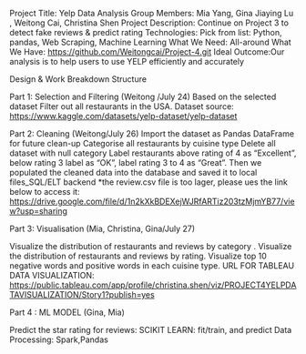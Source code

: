 Project Title:  Yelp Data Analysis
Group Members: Mia Yang, Gina Jiaying Lu , Weitong Cai, Christina Shen
Project Description: Continue on Project 3 to detect fake reviews & predict rating
Technologies: Pick from list: Python, pandas, Web Scraping, Machine Learning
What We Need: All-around
What We Have: https://github.com/Weitongcai/Project-4.git
Ideal Outcome:Our analysis is to help users to use YELP efficiently and accurately

Design & Work Breakdown Structure

Part 1: Selection and Filtering (Weitong /July 24)
Based on the selected dataset Filter out  all restaurants in the USA.
Dataset source: https://www.kaggle.com/datasets/yelp-dataset/yelp-dataset

Part 2: Cleaning (Weitong/July 26)
Import the dataset as Pandas DataFrame for future clean-up
Categorise all restaurants by cuisine type 
Delete all dataset with null category
Label restaurants above rating of 4 as “Excellent”, below rating 3 label as “OK”, label rating 3 to 4 as “Great”.
Then we populated the cleaned data into the database and saved it to local files_SQL/ELT backend
*the review.csv file is too lager, please ues the link below to access it:
https://drive.google.com/file/d/1n2kXkBDEXejWJRfARTiz203tzMjmYB77/view?usp=sharing


Part 3: Visualisation (Mia, Christina, Gina/July 27)

Visualize the distribution of restaurants and reviews by category .
Visualize the distribution of restaurants and reviews by rating.
Visualize top 10 negative words and positive words in each cuisine type.
URL FOR TABLEAU DATA VISUALIZATION: https://public.tableau.com/app/profile/christina.shen/viz/PROJECT4YELPDATAVISUALIZATION/Story1?publish=yes

Part 4 : ML MODEL  (Gina, Mia)

Predict the star rating for reviews:
SCIKIT LEARN: fit/train, and predict
Data Processing: Spark,Pandas


